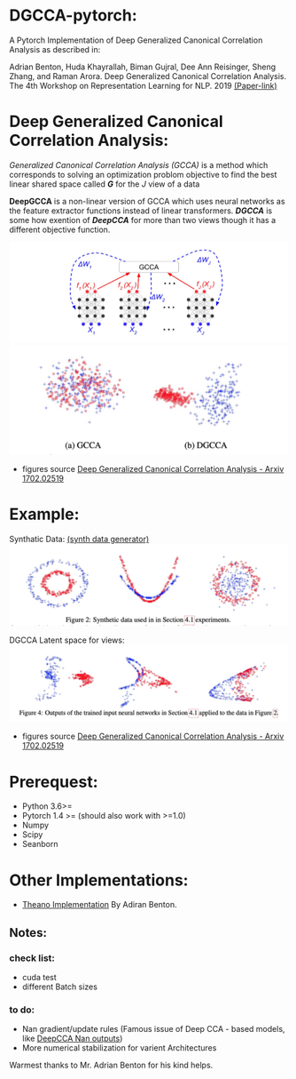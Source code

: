# DGCCA-pytorch:

A Pytorch Implementation of Deep Generalized Canonical Correlation Analysis as described in:

Adrian Benton, Huda Khayrallah, Biman Gujral, Dee Ann Reisinger, Sheng Zhang, and Raman Arora. Deep Generalized Canonical Correlation Analysis. The 4th Workshop on Representation Learning for NLP. 2019
[(Paper-link)](https://www.aclweb.org/anthology/W19-4301/)



# Deep Generalized Canonical Correlation Analysis:


*Generalized Canonical Correlation Analysis (GCCA)* is a method which corresponds to solving an optimization problom objective to find the best linear shared space called ***G*** for the *J* view of a data

**DeepGCCA** is a non-linear version of GCCA which uses neural networks as the feature extractor functions instead of linear transformers. ***DGCCA*** is some how exention of ***DeepCCA*** for more than two views though it has a different objective function.

![](./img/DGCCA.jpg)
![](./img/GCCA-DGCCA-Benton.jpg)
 - figures source [Deep Generalized Canonical Correlation Analysis - Arxiv 1702.02519](https://arxiv.org/abs/1702.02519)

# Example:

Synthatic Data: [(synth data generator)](/synth_data.py)
![](./img/Synth-data.jpg)

DGCCA Latent space for views:
![](./img/Lantent-space-views.jpg)

 - figures source [Deep Generalized Canonical Correlation Analysis - Arxiv 1702.02519](https://arxiv.org/abs/1702.02519)

# Prerequest:

- Python 3.6>=
- Pytorch 1.4 >= (should also work with >=1.0)
- Numpy
- Scipy
- Seanborn

# Other Implementations:

 - [Theano Implementation](https://bitbucket.org/adrianbenton/dgcca-py3/src/master/) By Adiran Benton.
 
 
 ## Notes:
 
 ### check list:
 
 - cuda test
 - different Batch sizes
 
 ### to do: 
 
 - Nan gradient/update rules (Famous issue of Deep CCA - based models, like [DeepCCA Nan outputs](https://github.com/Michaelvll/DeepCCA))
 - More numerical stabilization for varient Architectures
 
 Warmest thanks to Mr. Adrian Benton for his kind helps.
